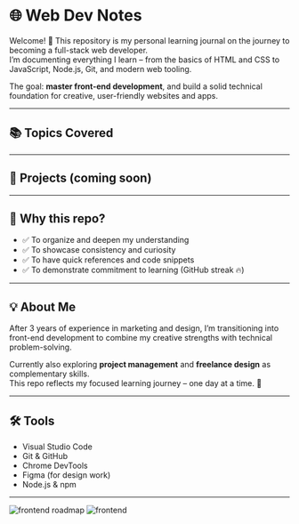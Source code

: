# 🌐 Web Dev Notes

Welcome! 👋 This repository is my personal learning journal on the journey to becoming a full-stack web developer.  
I’m documenting everything I learn – from the basics of HTML and CSS to JavaScript, Node.js, Git, and modern web tooling.

The goal: **master front-end development**, and build a solid technical foundation for creative, user-friendly websites and apps.

---

## 📚 Topics Covered

---

## 🚀 Projects (coming soon)

---

## 🧠 Why this repo?

- ✅ To organize and deepen my understanding
- ✅ To showcase consistency and curiosity
- ✅ To have quick references and code snippets
- ✅ To demonstrate commitment to learning (GitHub streak 🔥)

---

## 💡 About Me

After 3 years of experience in marketing and design, I’m transitioning into front-end development to combine my creative strengths with technical problem-solving.

Currently also exploring **project management** and **freelance design** as complementary skills.  
This repo reflects my focused learning journey – one day at a time. 🎯

---

## 🛠 Tools

- Visual Studio Code
- Git & GitHub
- Chrome DevTools
- Figma (for design work)
- Node.js & npm

---
![frontend roadmap](./assets/ime-slike.png)
![frontend](https://github.com/user-attachments/assets/dba47cf1-4fef-41b4-96f0-402860176765)


